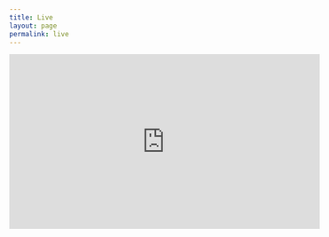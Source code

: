 ```yaml
---
title: Live
layout: page
permalink: live
---
```


<iframe width="560" height="315" src="https://www.youtube.com/embed/_GMku1VoDKk" frameborder="0" allowfullscreen></iframe>